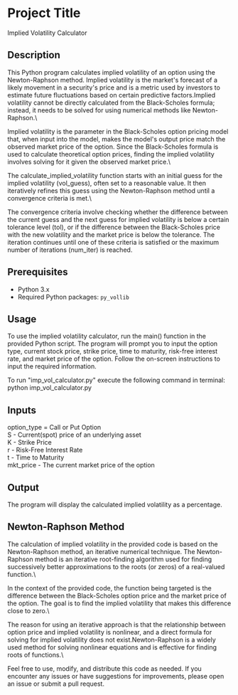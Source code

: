 
# Project Title

Implied Volatility Calculator


## Description

This Python program calculates implied volatility of an option using the Newton-Raphson method. Implied volatility is the market's forecast of a likely movement in a security's price and is a metric used by investors to estimate future fluctuations based on certain predictive factors.Implied volatility cannot be directly calculated from the Black-Scholes formula; instead, it needs to be solved for using numerical methods like Newton-Raphson.\

Implied volatility is the parameter in the Black-Scholes option pricing model that, when input into the model, makes the model's output price match the observed market price of the option. Since the Black-Scholes formula is used to calculate theoretical option prices, finding the implied volatility involves solving for it given the observed market price.\

The calculate_implied_volatility function starts with an initial guess for the implied volatility (vol_guess), often set to a reasonable value.
It then iteratively refines this guess using the Newton-Raphson method until a convergence criteria is met.\

The convergence criteria involve checking whether the difference between the current guess and the next guess for implied volatility is below a certain tolerance level (tol), or if the difference between the Black-Scholes price with the new volatility and the market price is below the tolerance. The iteration continues until one of these criteria is satisfied or the maximum number of iterations (num_iter) is reached.

 


## Prerequisites

- Python 3.x
- Required Python packages: `py_vollib`
## Usage

To use the implied volatility calculator, run the main() function in the provided Python script. The program will prompt you to input the option type, current stock price, strike price, time to maturity, risk-free interest rate, and market price of the option. Follow the on-screen instructions to input the required information.

To run "imp_vol_calculator.py" execute the following command in terminal: 
python imp_vol_calculator.py

## Inputs
option_type = Call or Put Option\
S - Current(spot) price of an underlying asset\
K - Strike Price\
r - Risk-Free Interest Rate\
t - Time to Maturity\
mkt_price - The current market price of the option
## Output
The program will display the calculated implied volatility as a percentage.


## Newton-Raphson Method
The calculation of implied volatility in the provided code is based on the Newton-Raphson method, an iterative numerical technique. The Newton-Raphson method is an iterative root-finding algorithm used for finding successively better approximations to the roots (or zeros) of a real-valued function.\

In the context of the provided code, the function being targeted is the difference between the Black-Scholes option price and the market price of the option. The goal is to find the implied volatility that makes this difference close to zero.\

The reason for using an iterative approach is that the relationship between option price and implied volatility is nonlinear, and a direct formula for solving for implied volatility does not exist.Newton-Raphson is a widely used method for solving nonlinear equations and is effective for finding roots of functions.\

Feel free to use, modify, and distribute this code as needed. If you encounter any issues or have suggestions for improvements, please open an issue or submit a pull request.

